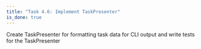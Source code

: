 ```yaml
---
title: "Task 4.6: Implement TaskPresenter"
is_done: true
---
```


Create TaskPresenter for formatting task data for CLI output and write tests for the TaskPresenter
